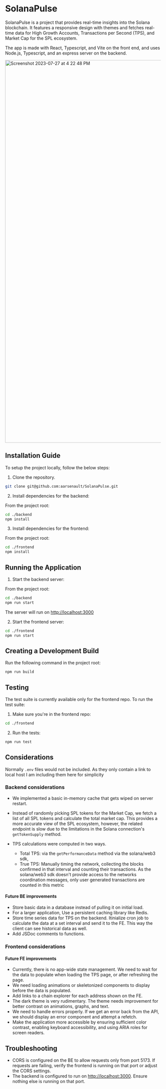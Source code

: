 # SolanaPulse

SolanaPulse is a project that provides real-time insights into the Solana blockchain. It features a responsive design with themes and fetches real-time data for High Growth Accounts, Transactions per Second (TPS), and Market Cap for the SPL ecosystem.

The app is made with React, Typescript, and Vite on the front end, and uses Node.js, Typescript, and an express server on the backend.


<img width="1234" alt="Screenshot 2023-07-27 at 4 22 48 PM" src="https://github.com/aarsenault/SolanaPulse/assets/5014978/71a93ca1-db2a-4ec2-91a9-8a69f8d61a12">


## Installation Guide

To setup the project locally, follow the below steps:

1. Clone the repository.

```bash
git clone git@github.com:aarsenault/SolanaPulse.git
```

2. Install dependencies for the backend:

From the project root:
```bash
cd ./backend
npm install
```

3. Install dependencies for the frontend:

From the project root:
```bash
cd ./frontend
npm install
```

## Running the Application

1. Start the backend server:

From the project root:
```bash
cd ./backend
npm run start
```

The server will run on [http://localhost:3000](http://localhost:3000)

2. Start the frontend server:

```bash
cd ./frontend
npm run start
```

## Creating a Development Build

Run the following command in the project root:

```bash
npm run build
```

## Testing

The test suite is currently available only for the frontend repo. To run the test suite:

1. Make sure you're in the frontend repo:

```bash
cd ./frontend
```

2. Run the tests:

```bash
npm run test
```

## Considerations

Normally `.env` files would not be included. As they only contain a link to local host I am including them here for simplicity


### Backend considerations

- We implemented a basic in-memory cache that gets wiped on server restart.
- Instead of randomly picking SPL tokens for the Market Cap, we fetch a list of all SPL tokens and calculate the total market cap.
This provides a more accurate view of the SPL ecosystem, however, the related endpoint is slow due to the limitations in the Solana connection's `getTokenSupply` method.

- TPS calculations were computed in two ways.
  - Total TPS: via the `getPerformanceData` method via the solana/web3 sdk,
  - True TPS: Manually timing the network, collecting the blocks confirmed in that interval and counting their transactions. As the solana/web3 sdk doesn't provide access to the networks coordination messages, only user generated transactions are counted in this metric

#### Future BE improvements

- Store basic data in a database instead of pulling it on initial load.
- For a larger application, Use a persistent caching library like Redis.
- Store time series data for TPS on the backend. Itinialize cron job to calculate the data at a set interval and send it to the FE. This way the client can see historical data as well.
- Add JSDoc comments to functions.

### Frontend considerations


#### Future FE improvements
- Currently, there is no app-wide state management. We need to wait for the data to populate when loading the TPS page, or after refreshing the page.
- We need loading animations or skeletonized components to display before the data is populated.
- Add links to a chain explorer for each address shown on the FE.
- The dark theme is very rudimentary. The theme needs improvement for better contrast on animations, graphs, and text.
- We need to handle errors properly. If we get an error back from the API, we should display an error component and attempt a refetch.
- Make the application more accessible by ensuring sufficient color contrast, enabling keyboard accessibility, and using ARIA roles for screen readers.

## Troubleshooting

- CORS is configured on the BE to allow requests only from port 5173. If requests are failing, verify the frontend is running on that port or adjust the CORS settings.
- The backend is configured to run on [http://localhost:3000](http://localhost:3000). Ensure nothing else is running on that port.
